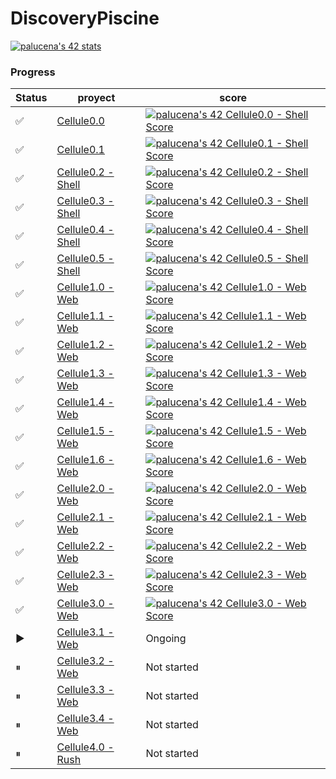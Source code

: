 # DiscoveryPiscine

[![palucena's 42 stats](https://badge42.vercel.app/api/v2/clh0rcvvr004008ms8n3f7co8/stats?cursusId=3&coalitionId=piscine)](https://github.com/JaeSeoKim/badge42)

### Progress

| Status  | proyect | score|
| ---   | --- | --- |
| ✅ | [Cellule0.0](https://cdn.intra.42.fr/pdf/pdf/54781/en.subject.pdf) | [![palucena's 42 Cellule0.0 - Shell Score](https://badge42.vercel.app/api/v2/clh0rcvvr004008ms8n3f7co8/project/3092514)](https://github.com/JaeSeoKim/badge42) |
| ✅ | [Cellule0.1](https://cdn.intra.42.fr/pdf/pdf/54784/en.subject.pdf) | [![palucena's 42 Cellule0.1 - Shell Score](https://badge42.vercel.app/api/v2/clh0rcvvr004008ms8n3f7co8/project/3092664)](https://github.com/JaeSeoKim/badge42) |
| ✅ | [Cellule0.2 - Shell](https://cdn.intra.42.fr/pdf/pdf/54787/en.subject.pdf) | [![palucena's 42 Cellule0.2 - Shell Score](https://badge42.vercel.app/api/v2/clh0rcvvr004008ms8n3f7co8/project/3092866)](https://github.com/JaeSeoKim/badge42) |
| ✅ | [Cellule0.3 - Shell](https://cdn.intra.42.fr/pdf/pdf/54790/en.subject.pdf) | [![palucena's 42 Cellule0.3 - Shell Score](https://badge42.vercel.app/api/v2/clh0rcvvr004008ms8n3f7co8/project/3093818)](https://github.com/JaeSeoKim/badge42) |
| ✅ | [Cellule0.4 - Shell](https://cdn.intra.42.fr/pdf/pdf/53765/en.subject.pdf) | [![palucena's 42 Cellule0.4 - Shell Score](https://badge42.vercel.app/api/v2/clh0rcvvr004008ms8n3f7co8/project/3093941)](https://github.com/JaeSeoKim/badge42) |
| ✅ | [Cellule0.5 - Shell](https://cdn.intra.42.fr/pdf/pdf/54793/en.subject.pdf) | [![palucena's 42 Cellule0.5 - Shell Score](https://badge42.vercel.app/api/v2/clh0rcvvr004008ms8n3f7co8/project/3094123)](https://github.com/JaeSeoKim/badge42) |
| ✅ | [Cellule1.0 - Web](https://cdn.intra.42.fr/pdf/pdf/54796/en.subject.pdf) | [![palucena's 42 Cellule1.0 - Web Score](https://badge42.vercel.app/api/v2/clh0rcvvr004008ms8n3f7co8/project/3092991)](https://github.com/JaeSeoKim/badge42) |
| ✅ | [Cellule1.1 - Web](https://cdn.intra.42.fr/pdf/pdf/54799/en.subject.pdf) | [![palucena's 42 Cellule1.1 - Web Score](https://badge42.vercel.app/api/v2/clh0rcvvr004008ms8n3f7co8/project/3093190)](https://github.com/JaeSeoKim/badge42) |
| ✅ | [Cellule1.2 - Web](https://cdn.intra.42.fr/pdf/pdf/67771/en.subject.pdf) | [![palucena's 42 Cellule1.2 - Web Score](https://badge42.vercel.app/api/v2/clh0rcvvr004008ms8n3f7co8/project/3093450)](https://github.com/JaeSeoKim/badge42) |
| ✅ |  [Cellule1.3 - Web](https://cdn.intra.42.fr/pdf/pdf/54805/en.subject.pdf)  | [![palucena's 42 Cellule1.3 - Web Score](https://badge42.vercel.app/api/v2/clh0rcvvr004008ms8n3f7co8/project/3093921)](https://github.com/JaeSeoKim/badge42) |
| ✅ |  [Cellule1.4 - Web](https://cdn.intra.42.fr/pdf/pdf/54808/en.subject.pdf)  | [![palucena's 42 Cellule1.4 - Web Score](https://badge42.vercel.app/api/v2/clh0rcvvr004008ms8n3f7co8/project/3094125)](https://github.com/JaeSeoKim/badge42) |
| ✅ |  [Cellule1.5 - Web](https://cdn.intra.42.fr/pdf/pdf/54811/en.subject.pdf)  | [![palucena's 42 Cellule1.5 - Web Score](https://badge42.vercel.app/api/v2/clh0rcvvr004008ms8n3f7co8/project/3094356)](https://github.com/JaeSeoKim/badge42) |
| ✅ |  [Cellule1.6 - Web](https://cdn.intra.42.fr/pdf/pdf/54814/en.subject.pdf)  | [![palucena's 42 Cellule1.6 - Web Score](https://badge42.vercel.app/api/v2/clh0rcvvr004008ms8n3f7co8/project/3094435)](https://github.com/JaeSeoKim/badge42) |
| ✅ |  [Cellule2.0 - Web](https://cdn.intra.42.fr/pdf/pdf/54817/en.subject.pdf)  | [![palucena's 42 Cellule2.0 - Web Score](https://badge42.vercel.app/api/v2/clh0rcvvr004008ms8n3f7co8/project/3094522)](https://github.com/JaeSeoKim/badge42) |
| ✅ |  [Cellule2.1 - Web](https://cdn.intra.42.fr/pdf/pdf/53768/en.subject.pdf)  | [![palucena's 42 Cellule2.1 - Web Score](https://badge42.vercel.app/api/v2/clh0rcvvr004008ms8n3f7co8/project/3094592)](https://github.com/JaeSeoKim/badge42) |
| ✅ |  [Cellule2.2 - Web](https://cdn.intra.42.fr/pdf/pdf/54820/en.subject.pdf)  | [![palucena's 42 Cellule2.2 - Web Score](https://badge42.vercel.app/api/v2/clh0rcvvr004008ms8n3f7co8/project/3095407)](https://github.com/JaeSeoKim/badge42) |
| ✅ |  [Cellule2.3 - Web](https://cdn.intra.42.fr/pdf/pdf/71632/en.subject.pdf)  | [![palucena's 42 Cellule2.3 - Web Score](https://badge42.vercel.app/api/v2/clh0rcvvr004008ms8n3f7co8/project/3095747)](https://github.com/JaeSeoKim/badge42) |
| ✅ |  [Cellule3.0 - Web](https://cdn.intra.42.fr/pdf/pdf/71585/en.subject.pdf)  | [![palucena's 42 Cellule3.0 - Web Score](https://badge42.vercel.app/api/v2/clh0rcvvr004008ms8n3f7co8/project/3096848)](https://github.com/JaeSeoKim/badge42) |
| ▶️|  [Cellule3.1 - Web](https://cdn.intra.42.fr/pdf/pdf/71588/en.subject.pdf)  | Ongoing |
| ⏸ |  [Cellule3.2 - Web](https://cdn.intra.42.fr/pdf/pdf/71591/en.subject.pdf)  | Not started |
| ⏸ |  [Cellule3.3 - Web](https://cdn.intra.42.fr/pdf/pdf/71594/en.subject.pdf)  | Not started |
| ⏸ |  [Cellule3.4 - Web](https://cdn.intra.42.fr/pdf/pdf/71597/en.subject.pdf)  | Not started |
| ⏸ | [Cellule4.0 - Rush](https://cdn.intra.42.fr/pdf/pdf/58246/en.subject.pdf)  | Not started |
